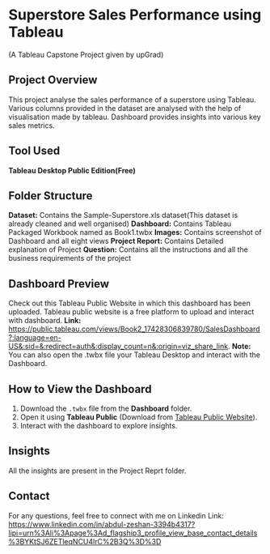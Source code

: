 # Superstore Sales Performance using Tableau
(A Tableau Capstone Project given by upGrad)

## Project Overview
This project analyse the sales performance of a superstore using Tableau. Various columns provided in the dataset are analysed with the help of visualisation made by tableau. Dashboard provides insights into various key sales metrics.

## Tool Used
**Tableau Desktop Public Edition(Free)**

## Folder Structure
**Dataset:** Contains the Sample-Superstore.xls dataset(This dataset is already cleaned and well organised)
**Dashboard:** Contains Tableau Packaged Workbook named as Book1.twbx
**Images:** Contains screenshot of Dashboard and all eight views
**Project Report:** Contains Detailed explanation of Project
**Question:** Contains all the instructions and all the business requirements of the project

## Dashboard Preview
Check out this Tableau Public Website in which this dashboard has been uploaded. Tableau public website is a free platform to upload and interact with dashboard.
**Link:** https://public.tableau.com/views/Book2_17428306839780/SalesDashboard?:language=en-US&:sid=&:redirect=auth&:display_count=n&:origin=viz_share_link.
**Note:** You can also open the .twbx file your Tableau Desktop and interact with the Dashboard.

## How to View the Dashboard
1. Download the `.twbx` file from the **Dashboard** folder.
2. Open it using **Tableau Public** (Download from [Tableau Public Website](https://public.tableau.com)).
3. Interact with the dashboard to explore insights.

## Insights
All the insights are present in the Project Reprt folder.

## Contact
For any questions, feel free to connect with me on Linkedin
Link: https://www.linkedin.com/in/abdul-zeshan-3394b4317?lipi=urn%3Ali%3Apage%3Ad_flagship3_profile_view_base_contact_details%3BYKtSJ6ZETleqNCU4lrC%2B3Q%3D%3D




 
